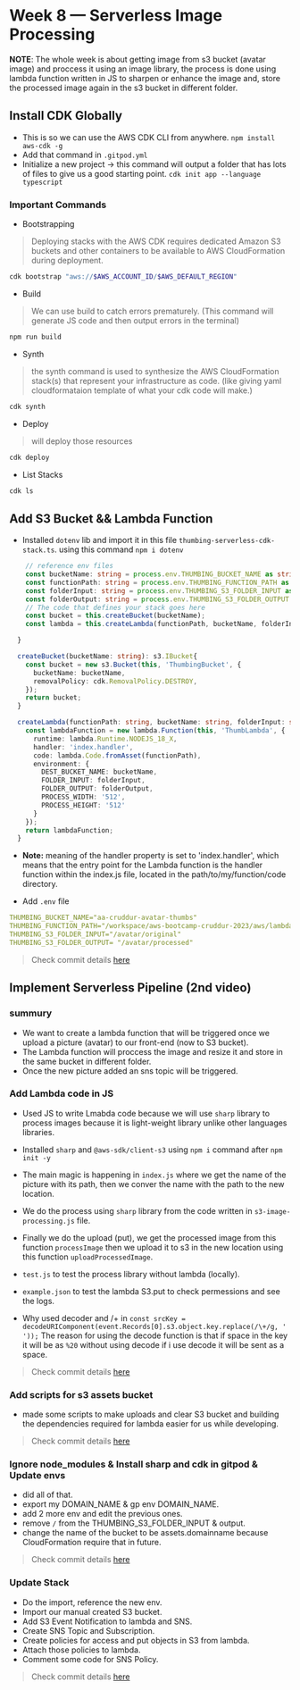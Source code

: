 # Week 8 — Serverless Image Processing

**NOTE**: The whole week is about getting image from s3 bucket (avatar image) and proccess it using an image library,
the process is done using lambda function written in JS to sharpen or enhance the image and,
store the processed image again in the s3 bucket in different folder.

## Install CDK Globally

- This is so we can use the AWS CDK CLI from anywhere.
`npm install aws-cdk -g`
- Add that command in `.gitpod.yml`
- Initialize a new project -> this command will output a folder that has lots of files to give us a good starting point.
`cdk init app --language typescript`

### Important Commands

- Bootstrapping
> Deploying stacks with the AWS CDK requires dedicated Amazon S3 buckets and other containers to be available to AWS CloudFormation during deployment. 
```sh
cdk bootstrap "aws://$AWS_ACCOUNT_ID/$AWS_DEFAULT_REGION"
```

- Build
> We can use build to catch errors prematurely.
(This command will generate JS code and then output errors in the terminal)
```sh
npm run build
```

- Synth
> the synth command is used to synthesize the AWS CloudFormation stack(s) that represent your infrastructure as code.
(like giving yaml cloudformataion template of what your cdk code will make.)
```sh
cdk synth
```

- Deploy
> will deploy those resources
```sh
cdk deploy
```

- List Stacks
```sh
cdk ls
```

## Add S3 Bucket && Lambda Function

- Installed `dotenv` lib and import it in this file `thumbing-serverless-cdk-stack.ts`. using this command
`npm i dotenv`
```typescript
    // reference env files
    const bucketName: string = process.env.THUMBING_BUCKET_NAME as string;
    const functionPath: string = process.env.THUMBING_FUNCTION_PATH as string;
    const folderInput: string = process.env.THUMBING_S3_FOLDER_INPUT as string;
    const folderOutput: string = process.env.THUMBING_S3_FOLDER_OUTPUT as string;
    // The code that defines your stack goes here
    const bucket = this.createBucket(bucketName);
    const lambda = this.createLambda(functionPath, bucketName, folderInput, folderOutput);

  }

  createBucket(bucketName: string): s3.IBucket{
    const bucket = new s3.Bucket(this, 'ThumbingBucket', {
      bucketName: bucketName,
      removalPolicy: cdk.RemovalPolicy.DESTROY,
    });
    return bucket;
  }

  createLambda(functionPath: string, bucketName: string, folderInput: string, folderOutput: string): lambda.IFunction {
    const lambdaFunction = new lambda.Function(this, 'ThumbLambda', {
      runtime: lambda.Runtime.NODEJS_18_X,
      handler: 'index.handler',
      code: lambda.Code.fromAsset(functionPath),
      environment: {
        DEST_BUCKET_NAME: bucketName,
        FOLDER_INPUT: folderInput,
        FOLDER_OUTPUT: folderOutput,
        PROCESS_WIDTH: '512',
        PROCESS_HEIGHT: '512'
      }
    });
    return lambdaFunction;
  } 
```
- **Note:** meaning of the handler property is set to 'index.handler',
 which means that the entry point for the Lambda function is the handler function within the index.js file,
 located in the path/to/my/function/code directory.

- Add `.env` file
```yml
THUMBING_BUCKET_NAME="aa-cruddur-avatar-thumbs"
THUMBING_FUNCTION_PATH="/workspace/aws-bootcamp-cruddur-2023/aws/lambdas"
THUMBING_S3_FOLDER_INPUT="/avatar/original"
THUMBING_S3_FOLDER_OUTPUT= "/avatar/processed"
```
> Check commit details [here](https://github.com/AbdassalamAhmad/aws-bootcamp-cruddur-2023/commit/f416b6ebc797890978eecbc4081a836414a86ffb)

## Implement Serverless Pipeline (2nd video)
### summury
- We want to create a lambda function that will be triggered once we upload a picture (avatar) to our front-end (now to S3 bucket).
- The Lambda function will proccess the image and resize it and store in the same bucket in different folder.
- Once the new picture added an sns topic will be triggered.


### Add Lambda code in JS
- Used JS to write Lmabda code because we will use `sharp` library to process images because it is light-weight library unlike other languages libraries.
- Installed `sharp` and `@aws-sdk/client-s3` using `npm i` command after `npm init -y`
- The main magic is happening in `index.js` where we get the name of the picture with its path, then we conver the name with the path to the new location.
- We do the process using `sharp` library from the code written in `s3-image-processing.js` file.
- Finally we do the upload (put), we get the processed image from this function `processImage` then we upload it to s3 in the new location using this function `uploadProcessedImage`.
- `test.js` to test the process library without lambda (locally).
- `example.json` to test the lambda S3.put to check permessions and see the logs.

- Why used decoder and /+ in `const srcKey = decodeURIComponent(event.Records[0].s3.object.key.replace(/\+/g, ' '));`
The reason for using the decode function is that if space in the key it will be as `%20` without using decode
if i use decode it will be sent as a space.

> Check commit details [here](https://github.com/AbdassalamAhmad/aws-bootcamp-cruddur-2023/commit/a5eb24da3ea9200569e26ee1bc9e7c73019846f1)

### Add scripts for s3 assets bucket 
- made some scripts to make uploads and clear S3 bucket and building the dependencies required for lambda easier for us while developing.

> Check commit details [here](https://github.com/AbdassalamAhmad/aws-bootcamp-cruddur-2023/commit/2922918eba4f0778da83afabe90ce04cd70004ee)


### Ignore node_modules & Install sharp and cdk in gitpod & Update envs
- did all of that.
- export my DOMAIN_NAME & gp env DOMAIN_NAME.
- add 2 more env and edit the previous ones.
- remove `/` from the THUMBING_S3_FOLDER_INPUT & output.
- change the name of the bucket to be assets.domainname because CloudFormation require that in future.

> Check commit details [here](https://github.com/AbdassalamAhmad/aws-bootcamp-cruddur-2023/commit/ddcde5e91b81ea52be9e85c8412506584aef5601)

### Update Stack
- Do the import, reference the new env.
- Import our manual created S3 bucket.
- Add S3 Event Notification to lambda and SNS.
- Create SNS Topic and Subscription.
- Create policies for access and put objects in S3 from lambda.
- Attach those policies to lambda.
- Comment some code for SNS Policy.

> Check commit details [here](https://github.com/AbdassalamAhmad/aws-bootcamp-cruddur-2023/commit/6492c386d012400c9596a48b5aed4e58c5aa35d6)